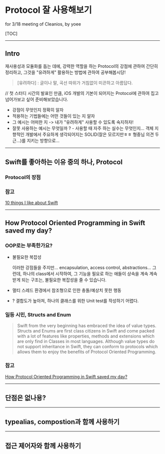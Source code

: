 # Protocol 잘 사용해보기

for 3/18 meeting of Cleanios, by yoee



[TOC]



-------------

## Intro

재사용성과 모듈화를 돕는 데에, 강력한 역할을 하는 Protocol의 강점에 관하여 간단히 정리하고, 그것을 "유려하게" 활용하는 방법에 관하여 공부해봅시당!

> [유려하다] : 글이나 말, 곡선 따위가 거침없이 미끈하고 아름답다.

// 첫 스터디 시간의 발표인 만큼, iOS 개발의 기본이 되어지는 Protocol에 관하여 집고 넘어가보고 싶어 준비해보았습니다. 

- 강점이 무엇인지 정확히 알자
-  적용하는 기법들에는 어떤 것들이 있는 지 알자
- 그 예시는 어떠한 지 -> 내가 "유려하게" 사용할 수 있도록 숙지하자!
- 잘못 사용하는 예시는 무엇일까 ? - 사용할 때 자주 하는 실수는 무엇인지… 객체 지향적인 개발에서 주요하게 생각되어지는 SOLID(잘은 모르지만ㅎㅎ 형중님 의견 두근…)를 지키는 방향으로…



-----------------

## Swift를 좋아하는 이유 중의 하나, Protocol

### Protocol의 장점



### 참고

[10 things I like about Swift](https://medium.com/ios-os-x-development/10-things-i-like-about-swift-7bbd40cabb79)



-----------

## How Protocol Oriented Programming in Swift saved my day?

### OOP로는 부족한가요?

- 불필요한 복잡성

  이러한 강점들을 주지만… encapsulation,  access control, abstractions… 그런데, 하나의 class에서 시작하여, 그 기능을 필요로 하는 애들이 상속을 계속 계속 받게 되는 구조는, 불필요한 복잡성을 줄 수 있습니다.

- 멀티 스레드 환경에서 참조형으로 인한 충돌/예상치 못한 행동
- ? 결합도가 높아져, 하나의 클래스를 위한 Unit test를 작성하기 어렵다.



### 일등 시민, Structs and Enum

> Swift from the very beginning has embraced the idea of value types. Structs and Enums are first class citizens in Swift and come packed with a lot of features like properties, methods and extensions which are only find in Classes in most languages. Although value types do not support inheritance in Swift, they can conform to protocols which allows them to enjoy the benefits of Protocol Oriented Programming.





### 참고

[How Protocol Oriented Programming in Swift saved my day?](https://medium.com/ios-os-x-development/how-protocol-oriented-programming-in-swift-saved-my-day-75737a6af022)

------------

## 단점은 없나용?







--------------

## typealias, compostion과 함께 사용하기





----------

## 접근 제어자와 함께 사용하기



















